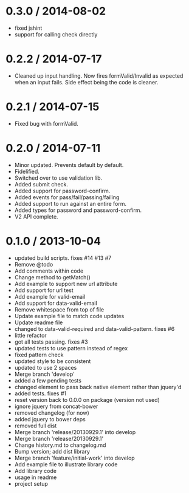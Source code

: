 
0.3.0 / 2014-08-02 
==================

  * fixed jshint
  * support for calling check directly

0.2.2 / 2014-07-17
==================

 * Cleaned up input handling. Now fires formValid/Invalid as expected when an input fails. Side effect being the code is cleaner.

0.2.1 / 2014-07-15
==================

 * Fixed bug with formValid.

0.2.0 / 2014-07-11 
==================

  * Minor updated. Prevents default by default.
  * Fidelified.
  * Switched over to use validation lib.
  * Added submit check.
  * Added support for password-confirm.
  * Added events for pass/fail/passing/failing
  * Added support to run against an entire form.
  * Added types for password and password-confirm.
  * V2 API complete.

0.1.0 / 2013-10-04 
==================

  * updated build scripts. fixes #14 #13 #7
  * Remove @todo
  * Add comments within code
  * Change method to getMatch()
  * Add example to support new url attribute
  * Add support for url test
  * Add example for valid-email
  * Add support for data-valid-email
  * Remove whitespace from top of file
  * Update example file to match code updates
  * Update readme file
  * changed to data-valid-required and data-valid-pattern.  fixes #6
  * little refactor
  * got all tests passing.  fixes #3
  * updated tests to use pattern instead of regex
  * fixed pattern check
  * updated style to be consistent
  * updated to use 2 spaces
  * Merge branch 'develop'
  * added a few pending tests
  * changed element to pass back native element rather than jquery'd
  * added tests. fixes #1
  * reset version back to 0.0.0 on package (version not used)
  * ignore jquery from concat-bower
  * removed changelog (for now)
  * added jquery to bower deps
  * removed full dist
  * Merge branch 'release/20130929.1' into develop
  * Merge branch 'release/20130929.1'
  * Change history.md to changelog.md
  * Bump version; add dist library
  * Merge branch 'feature/initial-work' into develop
  * Add example file to illustrate library code
  * Add library code
  * usage in readme
  * project setup
